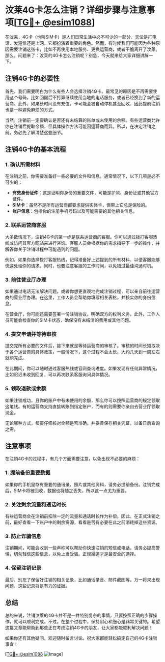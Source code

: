 # 汶莱4G卡怎么注销？详细步骤与注意事项[[TG💪+ @esim1088](https://t.me/s/esim1088)]

在汶莱，4G卡（也叫SIM卡）是人们日常生活中必不可少的一部分，无论是打电话、发短信还是上网，它都扮演着重要的角色。然而，有时候我们可能因为各种原因需要注销这张卡，比如不再使用本地服务、更换运营商，或者干脆离开了汶莱。那么，问题来了：汶莱的4G卡怎么注销呢？别急，今天就来给大家详细讲解一下。

## 注销4G卡的必要性

首先，我们需要明白为什么有些人会选择注销4G卡。最常见的原因是不再需要使用这个号码，比如回国后不打算继续使用当地的电话服务，或者已经换到了新的运营商。此外，如果长时间没有充值，卡可能会被自动停机甚至回收，因此提前注销也是一种避免麻烦的方式。

当然，注销前一定要确认是否还有未结算的账单或未使用的余额。有些运营商允许你在注销后提取余额，但具体操作方法可能因运营商而异。所以，在决定注销之前，务必先了解清楚这些细节。

## 注销4G卡的基本流程

### 1. 确认所需材料

在注销之前，你需要准备好一些必要的文件和信息。通常情况下，以下几项是必不可少的：

- **有效身份证件**：这是证明你身份的重要文件，可能是护照、身份证或其他官方证件。
- **SIM卡**：虽然不是所有运营商都要求提供实体卡，但带上它总是保险的。
- **账户信息**：包括你的注册手机号码以及可能需要的其他相关信息。

### 2. 联系运营商客服

大多数情况下，注销4G卡的第一步是联系运营商的客服。你可以通过拨打客服热线或访问其官方网站来进行咨询。客服人员会根据你的需求指导下一步的操作，并解答你关于注销过程中可能遇到的问题。

例如，如果你选择拨打客服热线，记得准备好上述提到的所有材料，以便客服能够快速处理你的请求。同时，也要注意客服的工作时间，以免错过最佳沟通时机。

### 3. 前往营业厅办理

如果通过电话无法解决问题，或者你想更直观地完成注销过程，可以亲自前往运营商的营业厅办理。在这里，工作人员会帮助你填写相关表格，并核实你的身份信息。

在营业厅，你可能还需要签署一份注销协议，明确双方的权利义务。此外，工作人员可能会检查你的SIM卡状态，确保没有未结清的费用或其他问题。

### 4. 提交申请并等待审核

提交完所有必要的文件后，接下来就是等待运营商的审核了。审核的时间长短取决于各个运营商的具体政策，一般情况下，这个过程不会太长，大约几天到一周左右就能完成。

在此期间，你可以随时通过客服热线或官网查询进度。如果发现有任何异常情况，比如迟迟未收到回复，可以再次联系客服询问具体情况。

### 5. 领取退款或余额

如果注销成功，且你的账户中有未使用的余额，那么你可以按照运营商的规定领取这笔钱。有的运营商支持直接转账到指定账户，而有的则需要你亲自去营业厅领取现金。

无论哪种方式，都要仔细核对金额是否准确，并妥善保存相关凭证，以备日后查询之需。

## 注意事项

在注销4G卡的过程中，有几个方面需要注意，以免出现不必要的麻烦：

### 1. 提前备份重要数据

如果你的手机里存有重要的通讯录、照片或其他资料，请务必提前备份。注销完成后，SIM卡将被回收，数据也将随之丢失，所以这一点尤为重要。

### 2. 关注剩余流量和通话时长

有些运营商会在注销前扣除一定的流量和通话时长作为补偿。因此，在正式注销之前，最好查看一下账户中的剩余资源，看看是否有必要在此之前消耗掉这些资源。

### 3. 防止诈骗信息

注销期间，可能会收到一些声称可以帮助你快速注销的短信或电话。请务必提高警惕，切勿轻信这些信息，以免上当受骗。正规渠道才是最安全的选择。

### 4. 保留注销记录

最后，别忘了保留好注销的相关记录，比如通话录音、邮件截图等。万一将来出现问题，这些记录将是有力的证据。

## 总结

总的来说，注销汶莱的4G卡并不是一件特别复杂的事情，只要按照正确的步骤操作，就可以顺利完成。不过，在整个过程中，保持耐心和细心是非常关键的。希望这篇文章能帮助到那些正在考虑注销4G卡的朋友，让大家都能顺利解决问题！

如果你还有其他疑问，欢迎随时留言讨论。祝大家都能轻松搞定自己的4G卡注销事宜！

[[TG💪+ @esim1088](https://t.me/s/esim1088) ![Image](https://i.postimg.cc/4NQfJmqS/Snipaste-2025-05-13-00-14-12.png)]